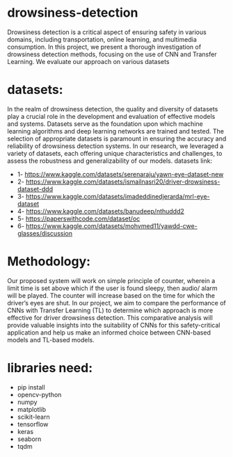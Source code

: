 # drowsiness-detection
Drowsiness detection is a critical aspect of ensuring safety in various domains, including transportation, online learning, and multimedia consumption. In this project, we present a thorough investigation of drowsiness detection methods, focusing on the use of CNN and Transfer Learning. We evaluate our approach on various datasets

# datasets:

In the realm of drowsiness detection, the quality and diversity of datasets play a crucial role in the development and evaluation of effective models and systems. Datasets serve as 
the foundation upon which machine learning algorithms and deep learning networks are trained and tested. The selection of appropriate datasets is paramount in ensuring the accuracy and reliability of drowsiness detection systems. In our research, we leveraged a variety of datasets, each offering unique characteristics and challenges, to assess the robustness and 
generalizability of our models.
datasets link:
* 1- https://www.kaggle.com/datasets/serenaraju/yawn-eye-dataset-new
* 2- https://www.kaggle.com/datasets/ismailnasri20/driver-drowsiness-dataset-ddd
* 3- https://www.kaggle.com/datasets/imadeddinedjerarda/mrl-eye-dataset
* 4- https://www.kaggle.com/datasets/banudeep/nthuddd2
* 5- https://paperswithcode.com/dataset/oc
* 6- https://www.kaggle.com/datasets/mohvmed11/yawdd-cwe-glasses/discussion

# Methodology: 

Our proposed system will work on simple principle of counter, wherein a limit time is set above which if the user is found sleepy, then audio/ alarm will be played. The
counter will increase based on the time for which the driver’s eyes are shut. In our project, we aim to compare the performance of CNNs with Transfer Learning (TL) to determine which 
approach is more effective for driver drowsiness detection. This comparative analysis will provide valuable insights into the suitability of CNNs for this safety-critical 
application and help us make an informed choice between CNN-based models and TL-based models. 

# libraries need:
* pip install 
* opencv-python 
* numpy 
* matplotlib 
* scikit-learn 
* tensorflow 
* keras 
* seaborn 
* tqdm




